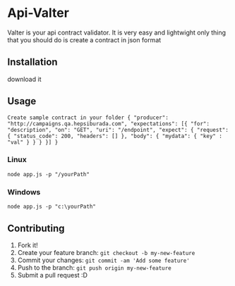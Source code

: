 # Api-Valter

Valter is your api contract validator. It is very easy and lightwight only thing that you should do is create a contract in json format

## Installation

download it

## Usage
`Create sample contract in your folder
{
    "producer": "http://campaigns.qa.hepsiburada.com",
    "expectations": [{
        "for": "description",
        "on": "GET",
        "uri": "/endpoint",
        "expect": {
            "request": {
                "status_code": 200,
                "headers": []
            },
            "body": {
                "mydata": {
 					"key" : "val"
                }
            }
        }
    }]
}`

### Linux

`node app.js -p "/yourPath"`

### Windows

`node app.js -p "c:\yourPath"`

## Contributing

1. Fork it!
2. Create your feature branch: `git checkout -b my-new-feature`
3. Commit your changes: `git commit -am 'Add some feature'`
4. Push to the branch: `git push origin my-new-feature`
5. Submit a pull request :D

